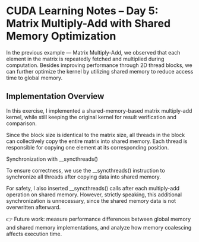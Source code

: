 # CUDA Learning Notes – Day 5: Matrix Multiply-Add with Shared Memory Optimization

In the previous example — Matrix Multiply-Add, we observed that each element in the matrix is repeatedly fetched and multiplied during computation.
Besides improving performance through 2D thread blocks, we can further optimize the kernel by utilizing shared memory to reduce access time to global memory.

## Implementation Overview

In this exercise, I implemented a shared-memory-based matrix multiply-add kernel, while still keeping the original kernel for result verification and comparison.

Since the block size is identical to the matrix size, all threads in the block can collectively copy the entire matrix into shared memory.
Each thread is responsible for copying one element at its corresponding position.

Synchronization with __syncthreads()

To ensure correctness, we use the __syncthreads() instruction to synchronize all threads after copying data into shared memory.

For safety, I also inserted __syncthreads() calls after each multiply-add operation on shared memory.
However, strictly speaking, this additional synchronization is unnecessary, since the shared memory data is not overwritten afterward.

👉 Future work: measure performance differences between global memory and shared memory implementations, and analyze how memory coalescing affects execution time.